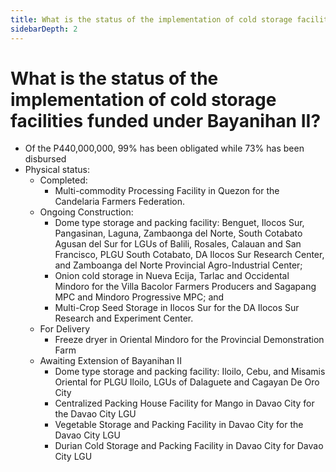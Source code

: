 ```yaml
---
title: What is the status of the implementation of cold storage facilities funded under Bayanihan II?
sidebarDepth: 2
---
```


# What is the status of the implementation of cold storage facilities funded under Bayanihan II?


 - Of the P440,000,000, 99% has been obligated while 73% has been disbursed
 - Physical status:
     - Completed:
         - Multi-commodity Processing Facility in Quezon for the Candelaria Farmers Federation.
     - Ongoing Construction:
         - Dome type storage and packing facility: Benguet, Ilocos Sur, Pangasinan, Laguna, Zambaonga del Norte, South Cotabato Agusan del Sur for LGUs of Balili, Rosales, Calauan and San Francisco, PLGU South Cotabato, DA Ilocos Sur Research Center, and Zamboanga del Norte Provincial Agro-Industrial Center;
         - Onion cold storage in Nueva Ecija, Tarlac and Occidental Mindoro for the Villa Bacolor Farmers Producers and Sagapang MPC and Mindoro Progressive MPC; and
         - Multi-Crop Seed Storage in Ilocos Sur for the DA Ilocos Sur Research and Experiment Center.
     - For Delivery
         - Freeze dryer in Oriental Mindoro for the Provincial Demonstration Farm
     - Awaiting Extension of Bayanihan II
         - Dome type storage and packing facility: Iloilo, Cebu, and Misamis Oriental for PLGU Iloilo, LGUs of Dalaguete and Cagayan De Oro City
         - Centralized Packing House Facility for Mango in Davao City for the Davao City LGU
         - Vegetable Storage and Packing Facility in Davao City for the Davao City LGU
         - Durian Cold Storage and Packing Facility in Davao City for Davao City LGU
